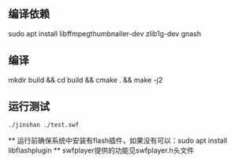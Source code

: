## 编译依赖
sudo apt install libffmpegthumbnailer-dev zlib1g-dev gnash

## 编译
mkdir build && cd build && cmake . && make -j2

## 运行测试
`./jinshan ./test.swf`

** 运行前确保系统中安装有flash插件，如果没有可以：sudo apt install libflashplugin **
swfplayer提供的功能见swfplayer.h头文件
